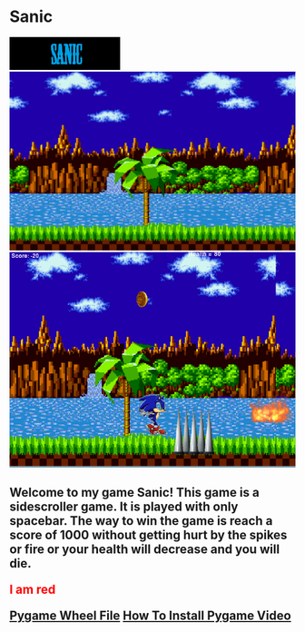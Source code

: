 # Sanic
<img src= "https://github.com/banup1101/Sanic/blob/master/Brandon%20A/sanicimages/title.png">
<img src= "https://github.com/banup1101/Sanic/blob/master/Brandon%20A/sanicimages/sonicofbg.png">
<img src= "https://github.com/banup1101/Sanic/blob/master/Brandon%20A/sanicimages/slidenew.PNG">
<p>
<h2> 
Welcome to my game Sanic! This game is a sidescroller game. It is played with only spacebar. The way to win the game is reach a score of 1000 without getting hurt by the spikes or fire or your health will decrease and you will die.
<!DOCTYPE html>
<html>
<body>
<p style="color:red;">I am red</p>
<a href="http://www.lfd.uci.edu/~gohlke/pythonlibs/#pygame" target="_blank">Pygame Wheel File</a> 
</body>
</html>
<a href="https://youtu.be/_GikMdhAhv0" target="_blank"> How To Install Pygame Video</a> 
</body>
</html>
